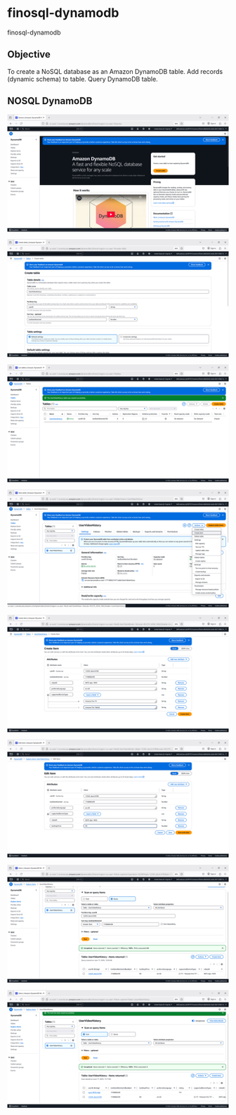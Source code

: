 # finosql-dynamodb
finosql-dynamodb

## Objective
To create a NoSQL database as an Amazon DynamoDB table.
Add records (dynamic schema) to table.
Query DynamoDB table.


## NOSQL DynamoDB

![finosql-dynamodb001.png](./media/finosql-dynamodb001.png)

![finosql-dynamodb002.png](./media/finosql-dynamodb002.png)

![finosql-dynamodb003.png](./media/finosql-dynamodb003.png)

![finosql-dynamodb004.png](./media/finosql-dynamodb004.png)

![finosql-dynamodb005.png](./media/finosql-dynamodb005.png)

![finosql-dynamodb006.png](./media/finosql-dynamodb006.png)

![finosql-dynamodb007.png](./media/finosql-dynamodb007.png)

![finosql-dynamodb008.png](./media/finosql-dynamodb008.png)

